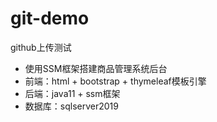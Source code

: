 # git-demo
github上传测试

+ 使用SSM框架搭建商品管理系统后台
+ 前端：html + bootstrap + thymeleaf模板引擎
+ 后端：java11 + ssm框架
+ 数据库：sqlserver2019
